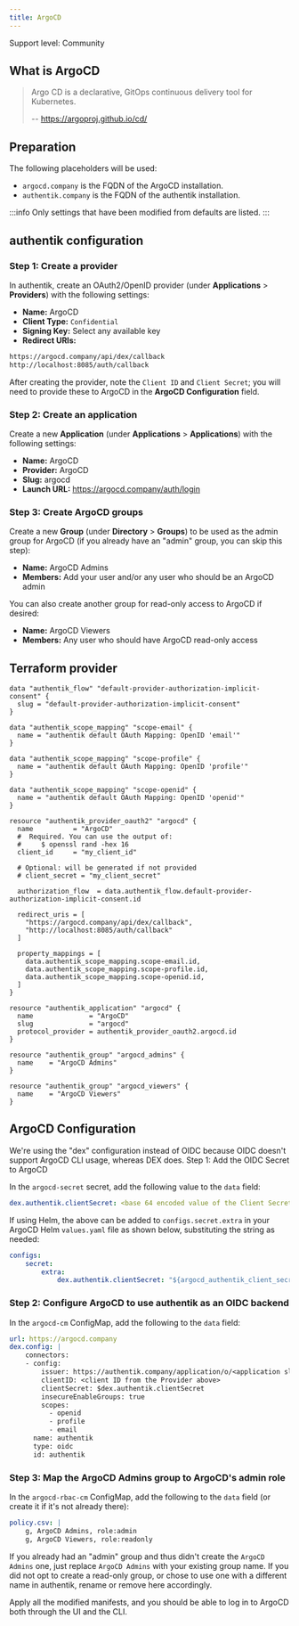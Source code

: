 ```yaml
---
title: ArgoCD
---
```


<span class="badge badge--secondary">Support level: Community</span>

## What is ArgoCD

> Argo CD is a declarative, GitOps continuous delivery tool for Kubernetes.
>
> -- https://argoproj.github.io/cd/

## Preparation

The following placeholders will be used:

- `argocd.company` is the FQDN of the ArgoCD installation.
- `authentik.company` is the FQDN of the authentik installation.

:::info
Only settings that have been modified from defaults are listed.
:::

## authentik configuration

### Step 1: Create a provider

In authentik, create an OAuth2/OpenID provider (under **Applications** > **Providers**) with the following settings:

- **Name:** ArgoCD
- **Client Type:** `Confidential`
- **Signing Key:** Select any available key
- **Redirect URIs:**
```md
https://argocd.company/api/dex/callback
http://localhost:8085/auth/callback
```

After creating the provider, note the `Client ID` and `Client Secret`; you will need to provide these to ArgoCD in the **ArgoCD Configuration** field.

### Step 2: Create an application

Create a new **Application** (under **Applications** > **Applications**) with the following settings:

- **Name:** ArgoCD
- **Provider:** ArgoCD
- **Slug:** argocd
- **Launch URL:** https://argocd.company/auth/login

### Step 3: Create ArgoCD groups

Create a new **Group** (under **Directory** > **Groups**) to be used as the admin group for ArgoCD (if you already have an "admin" group, you can skip this step):

- **Name:** ArgoCD Admins
- **Members:** Add your user and/or any user who should be an ArgoCD admin

You can also create another group for read-only access to ArgoCD if desired:

- **Name:** ArgoCD Viewers
- **Members:** Any user who should have ArgoCD read-only access

## Terraform provider

```hcl
data "authentik_flow" "default-provider-authorization-implicit-consent" {
  slug = "default-provider-authorization-implicit-consent"
}

data "authentik_scope_mapping" "scope-email" {
  name = "authentik default OAuth Mapping: OpenID 'email'"
}

data "authentik_scope_mapping" "scope-profile" {
  name = "authentik default OAuth Mapping: OpenID 'profile'"
}

data "authentik_scope_mapping" "scope-openid" {
  name = "authentik default OAuth Mapping: OpenID 'openid'"
}

resource "authentik_provider_oauth2" "argocd" {
  name          = "ArgoCD"
  #  Required. You can use the output of:
  #     $ openssl rand -hex 16
  client_id     = "my_client_id"

  # Optional: will be generated if not provided
  # client_secret = "my_client_secret"

  authorization_flow  = data.authentik_flow.default-provider-authorization-implicit-consent.id

  redirect_uris = [
    "https://argocd.company/api/dex/callback",
    "http://localhost:8085/auth/callback"
  ]

  property_mappings = [
    data.authentik_scope_mapping.scope-email.id,
    data.authentik_scope_mapping.scope-profile.id,
    data.authentik_scope_mapping.scope-openid.id,
  ]
}

resource "authentik_application" "argocd" {
  name              = "ArgoCD"
  slug              = "argocd"
  protocol_provider = authentik_provider_oauth2.argocd.id
}

resource "authentik_group" "argocd_admins" {
  name    = "ArgoCD Admins"
}

resource "authentik_group" "argocd_viewers" {
  name    = "ArgoCD Viewers"
}
```

## ArgoCD Configuration

We're using the "dex" configuration instead of OIDC because OIDC doesn't support ArgoCD CLI usage, whereas DEX does.
Step 1: Add the OIDC Secret to ArgoCD

In the `argocd-secret` secret, add the following value to the `data` field:
```yaml
dex.authentik.clientSecret: <base 64 encoded value of the Client Secret from the Provider above>
```

If using Helm, the above can be added to `configs.secret.extra` in your ArgoCD Helm `values.yaml` file as shown below, substituting the string as needed:
```yaml
configs:
    secret:
        extra:
            dex.authentik.clientSecret: "${argocd_authentik_client_secret}"
```

### Step 2: Configure ArgoCD to use authentik as an OIDC backend

In the `argocd-cm` ConfigMap, add the following to the `data` field:
```yaml
url: https://argocd.company
dex.config: |
    connectors:
    - config:
        issuer: https://authentik.company/application/o/<application slug defined in step 2>/
        clientID: <client ID from the Provider above>
        clientSecret: $dex.authentik.clientSecret
        insecureEnableGroups: true
        scopes:
          - openid
          - profile
          - email
      name: authentik
      type: oidc
      id: authentik
```

### Step 3: Map the ArgoCD Admins group to ArgoCD's admin role

In the `argocd-rbac-cm` ConfigMap, add the following to the `data` field (or create it if it's not already there):
```yaml
policy.csv: |
    g, ArgoCD Admins, role:admin
    g, ArgoCD Viewers, role:readonly
```

If you already had an "admin" group and thus didn't create the `ArgoCD Admins` one, just replace `ArgoCD Admins` with your existing group name. If you did not opt to create a read-only group, or chose to use one with a different name in authentik, rename or remove here accordingly.

Apply all the modified manifests, and you should be able to log in to ArgoCD both through the UI and the CLI.
